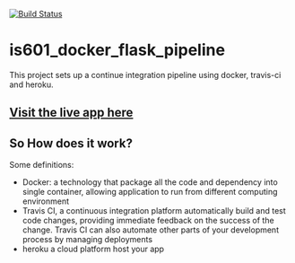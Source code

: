 [![Build Status](https://travis-ci.org/tommywenjiezhang/is601_docker_flask_pipeline.svg?branch=master)](https://travis-ci.org/tommywenjiezhang/is601_docker_flask_pipeline)
# is601_docker_flask_pipeline 
This project sets up a continue integration pipeline using docker, travis-ci and heroku. 
## [Visit the live app here](https://docker-flask-pipeline.herokuapp.com/)
## So How does it work?
Some definitions:
- Docker: a technology that package all the code and dependency into single container, allowing application to run from different computing environment
- Travis CI, a continuous integration platform automatically build and test code changes, providing immediate feedback on the success of the change. Travis CI can also automate other parts of your development process by managing deployments
- heroku a cloud platform host your app
